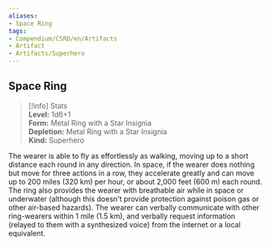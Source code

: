 ```yaml
---
aliases:
- Space Ring
tags:
- Compendium/CSRD/en/Artifacts
- Artifact
- Artifacts/Superhero
---
```


  
## Space Ring  
>[!info] Stats  
> **Level:** 1d6+1  
> **Form:** Metal Ring with a Star Insignia  
> **Depletion:** Metal Ring with a Star Insignia  
> **Kind:** Superhero
  
The wearer is able to fly as effortlessly as walking, moving up to a short distance each round in any direction. In space, if the wearer does nothing but move for three actions in a row, they accelerate greatly and can move up to 200 miles (320 km) per hour, or about 2,000 feet (600 m) each round. The ring also provides the wearer with breathable air while in space or underwater (although this doesn't provide protection against poison gas or other air-based hazards). The wearer can verbally communicate with other ring-wearers within 1 mile (1.5 km), and verbally request information (relayed to them with a synthesized voice) from the internet or a local equivalent.